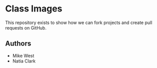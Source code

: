 # Class Images

This repository exists to show how we can fork projects and create pull requests on GitHub.

## Authors
- Mike West
- Natia Clark
